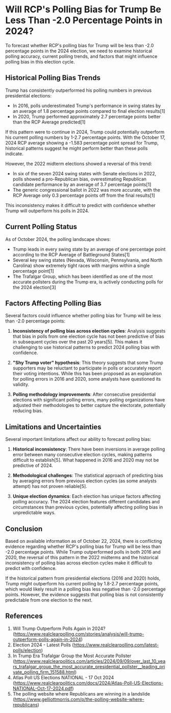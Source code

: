 # Will RCP's Polling Bias for Trump Be Less Than -2.0 Percentage Points in 2024?

To forecast whether RCP's polling bias for Trump will be less than -2.0 percentage points in the 2024 election, we need to examine historical polling accuracy, current polling trends, and factors that might influence polling bias in this election cycle.

## Historical Polling Bias Trends

Trump has consistently outperformed his polling numbers in previous presidential elections:

- In 2016, polls underestimated Trump's performance in swing states by an average of 1.8 percentage points compared to final election results[1]
- In 2020, Trump performed approximately 2.7 percentage points better than the RCP Average predicted[1]

If this pattern were to continue in 2024, Trump could potentially outperform his current polling numbers by 1-2.7 percentage points. With the October 17, 2024 RCP average showing a -1.583 percentage point spread for Trump, historical patterns suggest he might perform better than these polls indicate.

However, the 2022 midterm elections showed a reversal of this trend:

- In six of the seven 2024 swing states with Senate elections in 2022, polls showed a pro-Republican bias, overestimating Republican candidate performance by an average of 3.7 percentage points[1]
- The generic congressional ballot in 2022 was more accurate, with the RCP Average only 0.3 percentage points off from the final results[1]

This inconsistency makes it difficult to predict with confidence whether Trump will outperform his polls in 2024.

## Current Polling Status

As of October 2024, the polling landscape shows:

- Trump leads in every swing state by an average of one percentage point according to the RCP Average of Battleground States[1]
- Several key swing states (Nevada, Wisconsin, Pennsylvania, and North Carolina) show extremely tight races with margins within a single percentage point[1]
- The Trafalgar Group, which has been identified as one of the most accurate pollsters during the Trump era, is actively conducting polls for the 2024 election[3]

## Factors Affecting Polling Bias

Several factors could influence whether polling bias for Trump will be less than -2.0 percentage points:

1. **Inconsistency of polling bias across election cycles**: Analysis suggests that bias in polls from one election cycle has not been predictive of bias in subsequent cycles over the past 20 years[5]. This makes it challenging to use historical patterns to predict 2024 polling bias with confidence.

2. **"Shy Trump voter" hypothesis**: This theory suggests that some Trump supporters may be reluctant to participate in polls or accurately report their voting intentions. While this has been proposed as an explanation for polling errors in 2016 and 2020, some analysts have questioned its validity.

3. **Polling methodology improvements**: After consecutive presidential elections with significant polling errors, many polling organizations have adjusted their methodologies to better capture the electorate, potentially reducing bias.

## Limitations and Uncertainties

Several important limitations affect our ability to forecast polling bias:

1. **Historical inconsistency**: There have been inversions in average polling error between many consecutive election cycles, making patterns difficult to establish[5]. What happened in 2016 and 2020 may not be predictive of 2024.

2. **Methodological challenges**: The statistical approach of predicting bias by averaging errors from previous election cycles (as some analysts attempt) has not proven reliable[5].

3. **Unique election dynamics**: Each election has unique factors affecting polling accuracy. The 2024 election features different candidates and circumstances than previous cycles, potentially affecting polling bias in unpredictable ways.

## Conclusion

Based on available information as of October 22, 2024, there is conflicting evidence regarding whether RCP's polling bias for Trump will be less than -2.0 percentage points. While Trump outperformed polls in both 2016 and 2020, the reversal of this pattern in the 2022 midterms and the historical inconsistency of polling bias across election cycles make it difficult to predict with confidence. 

If the historical pattern from presidential elections (2016 and 2020) holds, Trump might outperform his current polling by 1.8-2.7 percentage points, which would likely result in a polling bias less negative than -2.0 percentage points. However, the evidence suggests that polling bias is not consistently predictable from one election to the next.

## References

1. Will Trump Outperform Polls Again in 2024? (https://www.realclearpolling.com/stories/analysis/will-trump-outperform-polls-again-in-2024)
2. Election 2024 - Latest Polls (https://www.realclearpolling.com/latest-polls/election)
3. In Trump Era Trafalgar Group the Most Accurate Pollster (https://www.realclearpolitics.com/articles/2024/09/09/over_last_10_years_trafalgar_group_the_most_accurate_presidential_pollster__leading_private_polling_firm_151588.html)
4. Atlas Poll US Elections NATIONAL - 17 Oct 2024 (https://www.realclearpolitics.com/docs/2024/Atlas-Poll-US-Elections-NATIONAL-Oct-17-2024.pdf)
5. The polling website where Republicans are winning in a landslide (https://www.gelliottmorris.com/p/the-polling-website-where-republicans)